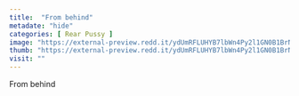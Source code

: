 ```yaml
---
title:  "From behind"
metadate: "hide"
categories: [ Rear Pussy ]
image: "https://external-preview.redd.it/ydUmRFLUHYB7lbWn4Py2l1GN0B1BrNyM7-niVJyKMhg.jpg?auto=webp&s=3c8afb1bece70e6fdbd67efe688b5748186eede6"
thumb: "https://external-preview.redd.it/ydUmRFLUHYB7lbWn4Py2l1GN0B1BrNyM7-niVJyKMhg.jpg?width=960&crop=smart&auto=webp&s=8a359c67c32fca7aea318646e3f224aeb7fc2d7a"
visit: ""
---
```

From behind
